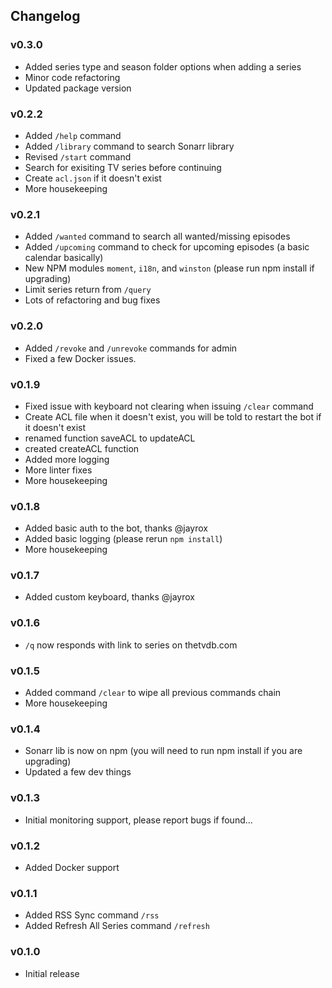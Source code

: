 ## Changelog

### v0.3.0
- Added series type and season folder options when adding a series
- Minor code refactoring
- Updated package version

### v0.2.2
- Added `/help` command
- Added `/library` command to search Sonarr library
- Revised `/start` command
- Search for exisiting TV series before continuing
- Create `acl.json` if it doesn't exist
- More housekeeping

### v0.2.1
- Added `/wanted` command to search all wanted/missing episodes
- Added `/upcoming` command to check for upcoming episodes (a basic calendar basically)
- New NPM modules `moment`, `i18n`, and `winston` (please run npm install if upgrading)
- Limit series return from `/query`
- Lots of refactoring and bug fixes

### v0.2.0
- Added `/revoke` and `/unrevoke` commands for admin
- Fixed a few Docker issues.

### v0.1.9
- Fixed issue with keyboard not clearing when issuing `/clear` command
- Create ACL file when it doesn't exist, you will be told to restart the bot if it doesn't exist
- renamed function saveACL to updateACL
- created createACL function
- Added more logging
- More linter fixes
- More housekeeping

### v0.1.8
- Added basic auth to the bot, thanks @jayrox
- Added basic logging (please rerun `npm install`)
- More housekeeping

### v0.1.7
- Added custom keyboard, thanks @jayrox

### v0.1.6
- `/q` now responds with link to series on thetvdb.com

### v0.1.5
- Added command `/clear` to wipe all previous commands chain
- More housekeeping

### v0.1.4
- Sonarr lib is now on npm (you will need to run npm install if you are upgrading)
- Updated a few dev things

### v0.1.3
- Initial monitoring support, please report bugs if found...

### v0.1.2
- Added Docker support

### v0.1.1
- Added RSS Sync command `/rss`
- Added Refresh All Series command `/refresh`

### v0.1.0
- Initial release

